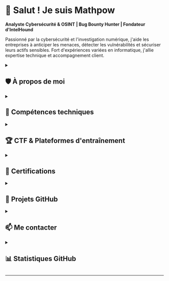 <!--## Hi there 👋-->

<!--
**PothinM/PothinM** is a ✨ _special_ ✨ repository because its `README.md` (this file) appears on your GitHub profile.

Here are some ideas to get you started:

- 🔭 I’m currently working on ...
- 🌱 I’m currently learning ...
- 👯 I’m looking to collaborate on ...
- 🤔 I’m looking for help with ...
- 💬 Ask me about ...
- 📫 How to reach me: ...
- 😄 Pronouns: ...
- ⚡ Fun fact: ...
-->
# 👋 Salut ! Je suis Mathpow

**Analyste Cybersécurité & OSINT | Bug Bounty Hunter | Fondateur d'IntelHound**

Passionné par la cybersécurité et l'investigation numérique, j'aide les entreprises à anticiper les menaces, détecter les vulnérabilités et sécuriser leurs actifs sensibles. Fort d'expériences variées en informatique, j'allie expertise technique et accompagnement client.

<details>
<summary><h2>🛡️ À propos de moi</h2></summary>

- 🔍 **Spécialisé en** : OSINT, Analyse de vulnérabilités, Pentesting, Bug Bounty
- 🏢 **Fondateur** : [IntelHound](lien-vers-intelhound) - Services OSINT & Cybersécurité
- 📍 **Localisation** : Paris, France

</details>

<details>
<summary><h2>🔧 Compétences techniques</h2></summary>
  
- ### Cybersécurité & OSINT
  - **Investigation numérique** : SOCMINT, IMINT, GEOINT, Geofencing
  - **Threat Intelligence** : Analyse de menaces, surveillance du dark web
  - **Pentest** : Tests d'intrusion, audit de vulnérabilités
  - **Incident Response** : Gestion d'incidents, élimination des faux positifs

- ### Développement & Audit
  - **Langages** : Python, C#, Solidity, PHP, JavaScript, HTML/CSS, AngularJS, React
  - **Blockchain** : Web3, Smart Contracts (audit de sécurité)
  - **Outils de pentest** : Nmap, Metasploit, Burp Suite, ffuf, Gobuster, Hydra, SQLMap

- ### Gestion de projet & formation
  - **Méthodes Agile** 
  - **cycle en V**
  - **Qualiopi**
  - **conception pédagogique**

</details>

<details>
<summary><h2>🏆 CTF & Plateformes d'entraînement</h2></summary>

- 🥇 **TryHackMe** : [Top 4%](https://tryhackme.com/p/mpothin)

  > <img src="https://tryhackme-badges.s3.amazonaws.com/mpothin.png" alt="Your Image Badge" />
- 📦 **HackTheBox** <!--: [Profil](lien-vers-profil-htb)-->
- 🇫🇷 **OSINT-FR** <!--: [Profil](lien-vers-profil-osint-fr)-->
- 🎮 **Autres CTFs** : Kase Scenarios et plus

<!--- 🎖️ **Badges** :-->

</details>

<details>
<summary><h2>📜 Certifications</h2></summary>

- ✅ **CPTD** (Aston)
- ✅ **Web3** (Acadee)
- ✅ **Open-Source Intelligence** (Basel)
- ✅ **Analyste OSINT** (Tactical-systems)
- 🔄 **OSCP** - En cours de préparation

</details>

<details>
<summary><h2>🚀 Projets GitHub</h2></summary>

### 😎 Qualité de vie
- [Clip'N'Go](https://github.com/PothinM/clip-n-go) - Un script Python pratique pour copier rapidement la dernière commande exécutée et/ou son résultat dans le presse-papiers

<!--### 🔍 OSINT & Investigation
- [Projet 1](lien) - Description courte
- [Projet 2](lien) - Description courte-->

### 🛡️ Cybersécurité
- [RabbitMQ-Hash-Decoder](https://github.com/PothinM/rabbitmq-hash-decoder) - Un outil simple en Python pour décoder les hashs de mot de passe RabbitMQ encodé en base64 et extraire leurs composants (salt & hash)


### 💻 Développement
- [SmartVote_Back](https://github.com/PothinM/smartvote_back) - Back office d'un PoC de système de vote sur la blockchain Ethereum (Solidity/hardhat)
- [SmartVote_Front](https://github.com/PothinM/smartvote_front) - Front office d'un PoC de système de vote sur la blockchain Ethereum (React)

<!--### 💻 Guides & Writeups
- [Projet 5](lien) - Description courte
- [Projet 6](lien) - Description courte-->

</details>

<!--## 💼 IntelHound

IntelHound propose des prestations sur-mesure en :

- **Investigation OSINT approfondie**
- **Cartographie de menaces & veille proactive**
- **Audit de sécurité & tests d'intrusion**
- **Rédaction de rapports d'incident et recommandations**
-->

<details>
<summary><h2>📫 Me contacter</h2></summary>

- 💼 **LinkedIn** : [Mathieu POTHIN](http://www.linkedin.com/in/mathieu-pothin)
- 🏢 **Entreprise** : [IntelHound]
- 📧 **Email** : pothin.mt@gmail.com

</details>

<details>
<summary><h2>📊 Statistiques GitHub</h2></summary>

![Statistiques GitHub](https://github-readme-stats.vercel.app/api?username=PothinM&show_icons=true&theme=dark)

![Top Langs](https://github-readme-stats.vercel.app/api/top-langs/?username=PothinM&layout=compact&theme=dark)

</details>

---
<!--⚡ **Fun fact** : Quand je ne traine pas le web, vous me trouverez en train de résoudre des CTFs ou d'analyser les dernières techniques d'OSINT !-->
